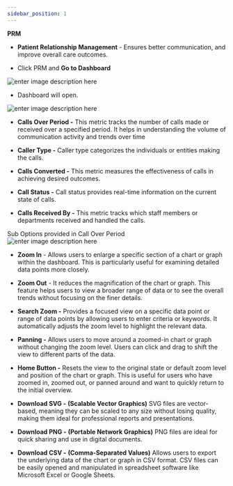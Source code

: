 ```yaml
---
sidebar_position: 1
---
```




**PRM**

- **Patient Relationship Management** \- Ensures better communication, and improve overall care outcomes.

- Click PRM and **Go to Dashboard**

![enter image description
here](https://res.cloudinary.com/teleopdassets/image/upload/v1717062098/Screenshot_2024-05-30_151608_re4tyr.png)

- Dashboard will open.

![enter image description
here](https://res.cloudinary.com/teleopdassets/image/upload/v1717064508/Screenshot_2024-05-30_152212_ow3j0u.png)

- **Calls Over Period -** This metric tracks the number of calls made or received over a specified period. It helps in understanding the volume of communication activity and trends over time

- **Caller Type -** Caller type categorizes the individuals or entities making the calls.

- **Calls Converted -** This metric measures the effectiveness of calls in achieving desired outcomes.

- **Call Status -** Call status provides real-time information on the current state of calls.

- **Calls Received By -** This metric tracks which staff members or departments received and handled the calls.

Sub Options provided in Call Over Period  
![enter image description
here](https://res.cloudinary.com/teleopdassets/image/upload/v1717065181/Screenshot_2024-05-30_160743_ubhqu4.png)

- **Zoom In** \- Allows users to enlarge a specific section of a chart or graph within the dashboard. This is particularly useful for examining detailed data points more closely.

- **Zoom Out** \- It reduces the magnification of the chart or graph. This feature helps users to view a broader range of data or to see the overall trends without focusing on the finer details.

- **Search Zoom -** Provides a focused view on a specific data point or range of data points by allowing users to enter criteria or keywords. It automatically adjusts the zoom level to highlight the relevant data.

- **Panning -** Allows users to move around a zoomed-in chart or graph without changing the zoom level. Users can click and drag to shift the view to different parts of the data.

- **Home Button -** Resets the view to the original state or default zoom level and position of the chart or graph. This is useful for users who have zoomed in, zoomed out, or panned around and want to quickly return to the initial overview.

- **Download SVG -** **(Scalable Vector Graphics)** SVG files are vector-based, meaning they can be scaled to any size without losing quality, making them ideal for professional reports and presentations.

- **Download PNG -** **(Portable Network Graphics)** PNG files are ideal for quick sharing and use in digital documents.

- **Download CSV -** **(Comma-Separated Values)** Allows users to export the underlying data of the chart or graph in CSV format. CSV files can be easily opened and manipulated in spreadsheet software like Microsoft Excel or Google Sheets.

